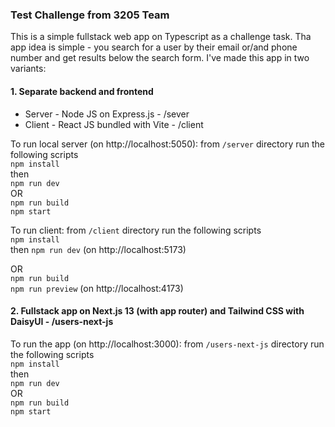### Test Challenge from 3205 Team

This is a simple fullstack web app on Typescript as a challenge task.
Tha app idea is simple - you search for a user by their email or/and phone number and get results below the search form.
I've made this app in two variants:

#### 1. Separate backend and frontend

- Server - Node JS on Express.js - /sever
- Client - React JS bundled with Vite - /client

To run local server (on http://localhost:5050):
from `/server` directory run the following scripts  
 `npm install`  
then  
`npm run dev`  
OR  
`npm run build`  
`npm start`

To run client:
from `/client` directory run the following scripts  
 `npm install`  
then
`npm run dev` (on http://localhost:5173)

OR  
`npm run build`  
`npm run preview` (on http://localhost:4173)

#### 2. Fullstack app on Next.js 13 (with app router) and Tailwind CSS with DaisyUI - /users-next-js

To run the app (on http://localhost:3000):
from `/users-next-js` directory run the following scripts  
`npm install`  
then  
`npm run dev`  
OR  
`npm run build`  
`npm start`
